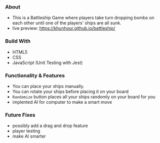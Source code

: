 ### About

- This is a Battleship Game where players take turn dropping bombs on each other until one of the players' ships are all sunk.
- live preview: https://khunhour.github.io/battleship/

### Build With

- HTML5
- CSS
- JavaScript (Unit Testing with Jest)

### Functionality & Features

- You can place your ships manually.
- You can rotate your ships before placing it on your board
- `Randomize` button places all your ships randomly on your board for you
- implented AI for computer to make a smart move

### Future Fixes

- possibly add a drag and drop feature
- player testing
- make AI smarter
